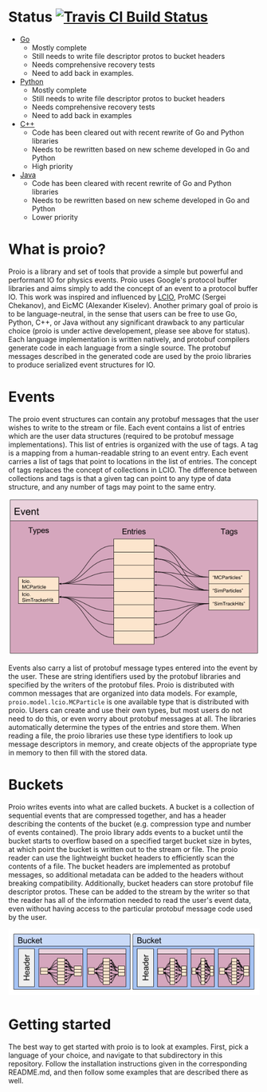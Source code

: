 # Status [![Travis CI Build Status](https://travis-ci.org/decibelcooper/proio.svg?branch=master)](https://travis-ci.org/decibelcooper/proio/branches)
* [Go](go-proio)
  * Mostly complete
  * Still needs to write file descriptor protos to bucket headers
  * Needs comprehensive recovery tests
  * Need to add back in examples.
* [Python](py-proio)
  * Mostly complete
  * Still needs to write file descriptor protos to bucket headers
  * Needs comprehensive recovery tests
  * Need to add back in examples
* [C++](cpp-proio)
  * Code has been cleared out with recent rewrite of Go and Python libraries
  * Needs to be rewritten based on new scheme developed in Go and Python
  * High priority
* [Java](java-proio)
  * Code has been cleared with recent rewrite of Go and Python libraries
  * Needs to be rewritten based on new scheme developed in Go and Python
  * Lower priority
  
# What is proio?
Proio is a library and set of tools that provide a simple but powerful and
performant IO for physics events.  Proio uses Google's protocol buffer
libraries and aims simply to add the concept of an event to a protocol buffer
IO.  This work was inspired and influenced by
[LCIO](https://github.com/iLCSoft/LCIO), ProMC (Sergei Chekanov), and EicMC
(Alexander Kiselev).  Another primary goal of proio is to be language-neutral,
in the sense that users can be free to use Go, Python, C++, or Java without any
significant drawback to any particular choice (proio is under active
developement, please see above for status).  Each language implementation is
written natively, and protobuf compilers generate code in each language from a
single source.  The protobuf messages described in the generated code are used
by the proio libraries to produce serialized event structures for IO.

# Events
The proio event structures can contain any protobuf messages that the user
wishes to write to the stream or file.  Each event contains a list of entries
which are the user data structures (required to be protobuf message
implementations).  This list of entries is organized with the use of tags.  A
tag is a mapping from a human-readable string to an event entry.  Each event
carries a list of tags that point to locations in the list of entries.  The
concept of tags replaces the concept of collections in LCIO.  The difference
between collections and tags is that a given tag can point to any type of data
structure, and any number of tags may point to the same entry.

![proio event](proto/figures/proio_event.png)

Events also carry a list of protobuf message types entered into the event by
the user.  These are string identifiers used by the protobuf libraries and
specified by the writers of the protobuf files.  Proio is distributed with
common messages that are organized into data models.  For example,
`proio.model.lcio.MCParticle` is one available type that is distributed with
proio.  Users can create and use their own types, but most users do not need to
do this, or even worry about protobuf messages at all.  The libraries
automatically determine the types of the entries and store them.  When reading
a file, the proio libraries use these type identifiers to look up message
descriptors in memory, and create objects of the appropriate type in memory to
then fill with the stored data.

# Buckets
Proio writes events into what are called buckets.  A bucket is a collection of
sequential events that are compressed together, and has a header describing the
contents of the bucket (e.g. compression type and number of events contained).
The proio library adds events to a bucket until the bucket starts to overflow
based on a specified target bucket size in bytes, at which point the bucket is
written out to the stream or file.  The proio reader can use the lightweight
bucket headers to efficiently scan the contents of a file.  The bucket headers
are implemented as protobuf messages, so additional metadata can be added to
the headers without breaking compatibility.  Additionally, bucket headers can
store protobuf file descriptor protos.  These can be added to the stream by the
writer so that the reader has all of the information needed to read the user's
event data, even without having access to the particular protobuf message code
used by the user.

![proio buckets](proto/figures/proio_buckets.png)

# Getting started
The best way to get started with proio is to look at examples.  First, pick a
language of your choice, and navigate to that subdirectory in this repository.
Follow the installation instructions given in the corresponding README.md, and
then follow some examples that are described there as well.
